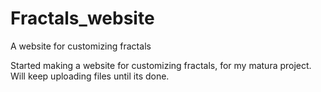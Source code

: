 # Fractals_website
A website for customizing fractals

Started making a website for customizing fractals, for my matura project. Will keep uploading files until its done.
